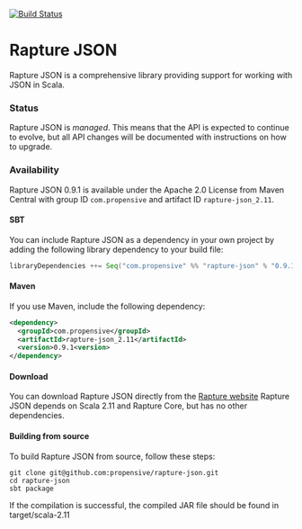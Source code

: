 [![Build Status](https://travis-ci.org/propensive/rapture-json.png?branch=scala-2.11)](https://travis-ci.org/propensive/rapture-json)

# Rapture JSON

Rapture JSON is a comprehensive library providing support for working with JSON in Scala.

### Status

Rapture JSON is *managed*. This means that the API is expected to continue to evolve, but all API changes will be documented with instructions on how to upgrade.

### Availability

Rapture JSON 0.9.1 is available under the Apache 2.0 License from Maven Central with group ID `com.propensive` and artifact ID `rapture-json_2.11`.

#### SBT

You can include Rapture JSON as a dependency in your own project by adding the following library dependency to your build file:

```scala
libraryDependencies ++= Seq("com.propensive" %% "rapture-json" % "0.9.1")
```

#### Maven

If you use Maven, include the following dependency:

```xml
<dependency>
  <groupId>com.propensive</groupId>
  <artifactId>rapture-json_2.11</artifactId>
  <version>0.9.1<version>
</dependency>
```

#### Download

You can download Rapture JSON directly from the [Rapture website](http://rapture.io/)
Rapture JSON depends on Scala 2.11 and Rapture Core, but has no other dependencies.

#### Building from source

To build Rapture JSON from source, follow these steps:

```
git clone git@github.com:propensive/rapture-json.git
cd rapture-json
sbt package
```

If the compilation is successful, the compiled JAR file should be found in target/scala-2.11

